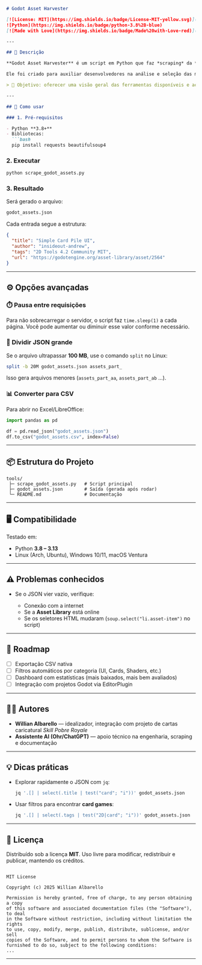 ````markdown
# Godot Asset Harvester

[![License: MIT](https://img.shields.io/badge/License-MIT-yellow.svg)](LICENSE)
![Python](https://img.shields.io/badge/python-3.8%2B-blue)
[![Made with Love](https://img.shields.io/badge/Made%20with-Love-red)](#)

---

## 📖 Descrição

**Godot Asset Harvester** é um script em Python que faz *scraping* da **[Godot Asset Library](https://godotengine.org/asset-library/asset)**, coletando todos os addons, templates e recursos disponíveis e salvando em formato **JSON**.  

Ele foi criado para auxiliar desenvolvedores na análise e seleção das melhores ferramentas para seus jogos, com especial ênfase em projetos como *deck-builders* ou jogos caricaturais.

> 🔎 Objetivo: oferecer uma visão geral das ferramentas disponíveis e acelerar o desenvolvimento com base no ecossistema da comunidade Godot.

---

## 🚀 Como usar

### 1. Pré-requisitos

- Python **3.8+**
- Bibliotecas:
  ```bash
  pip install requests beautifulsoup4
````

### 2. Executar

```bash
python scrape_godot_assets.py
```

### 3. Resultado

Será gerado o arquivo:

```bash
godot_assets.json
```

Cada entrada segue a estrutura:

```json
{
  "title": "Simple Card Pile UI",
  "author": "insideout-andrew",
  "tags": "2D Tools 4.2 Community MIT",
  "url": "https://godotengine.org/asset-library/asset/2564"
}
```

---

## ⚙️ Opções avançadas

### ⏱️ Pausa entre requisições

Para não sobrecarregar o servidor, o script faz `time.sleep(1)` a cada página.
Você pode aumentar ou diminuir esse valor conforme necessário.

### 📂 Dividir JSON grande

Se o arquivo ultrapassar **100 MB**, use o comando `split` no Linux:

```bash
split -b 20M godot_assets.json assets_part_
```

Isso gera arquivos menores (`assets_part_aa`, `assets_part_ab` …).

### 📊 Converter para CSV

Para abrir no Excel/LibreOffice:

```python
import pandas as pd

df = pd.read_json("godot_assets.json")
df.to_csv("godot_assets.csv", index=False)
```

---

## 📦 Estrutura do Projeto

```
tools/
 ├─ scrape_godot_assets.py   # Script principal
 ├─ godot_assets.json        # Saída (gerada após rodar)
 └─ README.md                # Documentação
```

---

## 🖥️ Compatibilidade

Testado em:

* Python **3.8 – 3.13**
* Linux (Arch, Ubuntu), Windows 10/11, macOS Ventura

---

## ⚠️ Problemas conhecidos

* Se o JSON vier vazio, verifique:

  * Conexão com a internet
  * Se a **Asset Library** está online
  * Se os seletores HTML mudaram (`soup.select("li.asset-item")` no script)

---

## 📌 Roadmap

* [ ] Exportação CSV nativa
* [ ] Filtros automáticos por categoria (UI, Cards, Shaders, etc.)
* [ ] Dashboard com estatísticas (mais baixados, mais bem avaliados)
* [ ] Integração com projetos Godot via EditorPlugin

---

## 👨‍💻 Autores

* **Willian Albarello** — idealizador, integração com projeto de cartas caricatural *Skill Pobre Royale*
* **Assistente AI (Ohr/ChatGPT)** — apoio técnico na engenharia, scraping e documentação

---

## 💡 Dicas práticas

* Explorar rapidamente o JSON com `jq`:

  ```bash
  jq '.[] | select(.title | test("card"; "i"))' godot_assets.json
  ```
* Usar filtros para encontrar **card games**:

  ```bash
  jq '.[] | select(.tags | test("2D|card"; "i"))' godot_assets.json
  ```
---

## 📜 Licença

Distribuído sob a licença **MIT**. Uso livre para modificar, redistribuir e publicar, mantendo os créditos.

```text

MIT License

Copyright (c) 2025 Willian Albarello

Permission is hereby granted, free of charge, to any person obtaining a copy
of this software and associated documentation files (the "Software"), to deal
in the Software without restriction, including without limitation the rights
to use, copy, modify, merge, publish, distribute, sublicense, and/or sell
copies of the Software, and to permit persons to whom the Software is
furnished to do so, subject to the following conditions:
...
```

---
